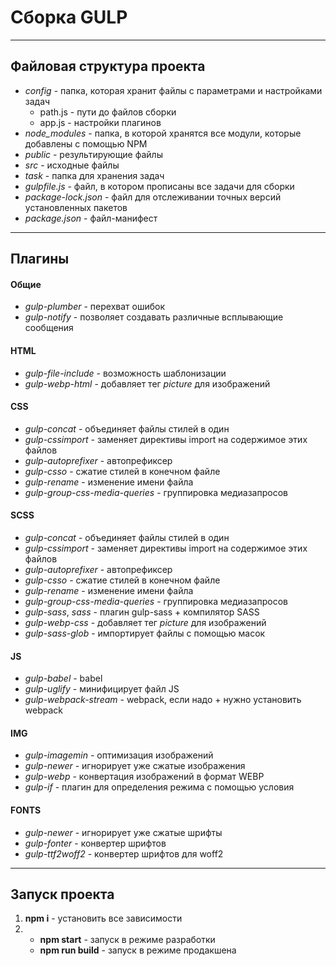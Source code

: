 # Сборка GULP
___
## Файловая структура проекта
- *config* - папка, которая хранит файлы с параметрами и настройками задач
	- path.js - пути до файлов сборки
	- app.js - настройки плагинов
- *node_modules* - папка, в которой хранятся все модули, которые добавлены с помощью NPM
- *public* - результирующие файлы
- *src* - исходные файлы
- *task* - папка для хранения задач
- *gulpfile.js* - файл, в котором прописаны все задачи для сборки
- *package-lock.json* - файл для отслеживании точных версий установленных пакетов
- *package.json* - файл-манифест
___
## Плагины
#### Общие
- *gulp-plumber* - перехват ошибок
- *gulp-notify* - позволяет создавать различные всплывающие сообщения

#### HTML
- *gulp-file-include* - возможность шаблонизации
- *gulp-webp-html* - добавляет тег *picture* для изображений

#### CSS
- *gulp-concat* - объединяет файлы стилей в один
- *gulp-cssimport* - заменяет директивы import на содержимое этих файлов
- *gulp-autoprefixer* - автопрефиксер
- *gulp-csso* - сжатие стилей в конечном файле
- *gulp-rename* - изменение имени файла
- *gulp-group-css-media-queries* - группировка медиазапросов

#### SCSS
- *gulp-concat* - объединяет файлы стилей в один
- *gulp-cssimport* - заменяет директивы import на содержимое этих файлов
- *gulp-autoprefixer* - автопрефиксер
- *gulp-csso* - сжатие стилей в конечном файле
- *gulp-rename* - изменение имени файла
- *gulp-group-css-media-queries* - группировка медиазапросов
- *gulp-sass*, *sass* - плагин gulp-sass + компилятор SASS
- *gulp-webp-css* - добавляет тег *picture* для изображений
- *gulp-sass-glob* - импортирует файлы с помощью масок

#### JS
- *gulp-babel* - babel
- *gulp-uglify* - минифицирует файл JS
- *gulp-webpack-stream* - webpack, если надо + нужно установить webpack

#### IMG
- *gulp-imagemin* - оптимизация изображений
- *gulp-newer* - игнорирует уже сжатые изображения
- *gulp-webp* - конвертация изображений в формат WEBP
- *gulp-if* - плагин для определения режима с помощью условия

#### FONTS
- *gulp-newer* - игнорирует уже сжатые шрифты
- *gulp-fonter* - конвертер шрифтов
- *gulp-ttf2woff2* - конвертер шрифтов для woff2
___
## Запуск проекта
1. **npm i** - установить все зависимости
2. 
	- **npm start** - запуск в режиме разработки
	- **npm run build** - запуск в режиме продакшена